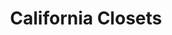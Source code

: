 ---
title: "California Closets"
url: /santo-domingo/california-closets/
shop: decoración interior
---